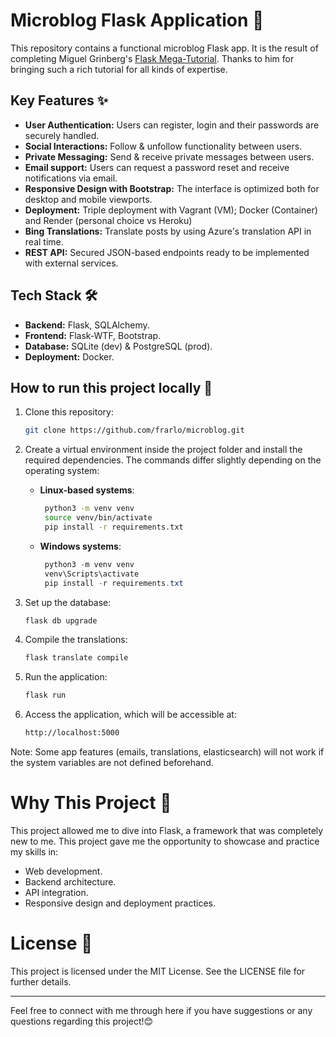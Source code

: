 # Microblog Flask Application 🚀

This repository contains a functional microblog Flask app. It is the result of completing Miguel Grinberg's [Flask Mega-Tutorial](https://blog.miguelgrinberg.com/). Thanks to him for bringing such a rich tutorial for all kinds of expertise.

## Key Features ✨

- **User Authentication:** Users can register, login and their passwords are securely handled.
- **Social Interactions:** Follow & unfollow functionality between users.
- **Private Messaging:** Send & receive private messages between users.
- **Email support:** Users can request a password reset and receive notifications via email.
- **Responsive Design with Bootstrap:** The interface is optimized both for desktop and mobile viewports.
- **Deployment:** Triple deployment with Vagrant (VM); Docker (Container) and Render (personal choice vs Heroku)
- **Bing Translations:** Translate posts by using Azure's translation API in real time.
- **REST API:** Secured JSON-based endpoints ready to be implemented with external services.

## Tech Stack 🛠️

- **Backend:** Flask, SQLAlchemy.
- **Frontend:** Flask-WTF, Bootstrap.
- **Database:** SQLite (dev) & PostgreSQL (prod).
- **Deployment:** Docker.


## How to run this project locally 🔧

1. Clone this repository:
    ```bash
   git clone https://github.com/frarlo/microblog.git
   ```

2. Create a virtual environment inside the project folder and install the required dependencies. The commands differ slightly depending on the operating system:  


   - **Linux-based systems**:  
     ```bash
      python3 -m venv venv
      source venv/bin/activate
      pip install -r requirements.txt
     ```

   - **Windows systems**:  
     ```powershell
      python3 -m venv venv
      venv\Scripts\activate
      pip install -r requirements.txt
     ```

3. Set up the database:
   ```bash
   flask db upgrade
   ```
   
4. Compile the translations:
   ```bash
   flask translate compile
   ```
   
5. Run the application:
   ```bash
   flask run
   ```
   
6. Access the application, which will be accessible at:
      ```bash
   http://localhost:5000
   ```
   
Note: Some app features (emails, translations, elasticsearch) will not work if the system variables are not defined beforehand.

# Why This Project 🤔

This project allowed me to dive into Flask, a framework that was completely new to me. This project gave me the opportunity to showcase and practice my skills in:

- Web development.
- Backend architecture.
- API integration.
- Responsive design and deployment practices.

# License 📄

This project is licensed under the MIT License. See the LICENSE file for further details.

---

Feel free to connect with me through here if you have suggestions or any questions regarding this project!😊